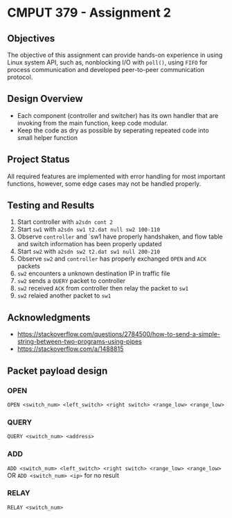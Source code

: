 # CMPUT 379 - Assignment 2

## Objectives

The objective of this assignment can provide hands-on experience in using Linux system API, such as, nonblocking I/O with `poll()`, using `FIFO` for process communication and developed peer-to-peer communication protocol.

## Design Overview

- Each component (controller and switcher) has its own handler that are invoking from the main function, keep code modular.
- Keep the code as dry as possible by seperating repeated code into small helper function

## Project Status

All required features are implemented with error handling for most important functions, however, some edge cases may not be handled properly.

## Testing and Results

1. Start controller with `a2sdn cont 2`
1. Start `sw1` with `a2sdn sw1 t2.dat null sw2 100-110`
1. Observe `controller` and `sw1 have properly handshaken, and flow table and switch information has been properly updated
1. Start `sw2` with `a2sdn sw2 t2.dat sw1 null 200-210`
1. Observe `sw2` and `controller` has properly exchanged `OPEN` and `ACK` packets
1. `sw2` encounters a unknown destination IP in traffic file
1. `sw2` sends a `QUERY` packet to controller
1. `sw2` received `ACK` from controller then relay the packet to `sw1`
1. `sw2` relaied another packet to `sw1`

## Acknowledgments

- <https://stackoverflow.com/questions/2784500/how-to-send-a-simple-string-between-two-programs-using-pipes>
- <https://stackoverflow.com/a/1488815>

## Packet payload design

### OPEN
`OPEN <switch_num> <left_switch> <right switch> <range_low> <range_low>`

### QUERY
`QUERY <switch_num> <address>`

### ADD
`ADD <switch_num> <left_switch> <right switch> <range_low> <range_low>`
OR
`ADD <switch_num> <ip>` for no result

### RELAY
`RELAY <switch_num>`
